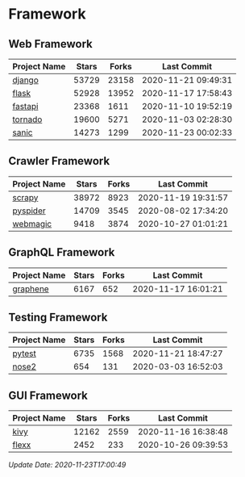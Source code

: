 # Framework

## Web Framework
| Project Name | Stars | Forks | Last Commit |
| ------------ | ----- | ----- | ----------- |
| [django](https://github.com/django/django) | 53729 | 23158 | 2020-11-21 09:49:31 |
| [flask](https://github.com/pallets/flask) | 52928 | 13952 | 2020-11-17 17:58:43 |
| [fastapi](https://github.com/tiangolo/fastapi) | 23368 | 1611 | 2020-11-10 19:52:19 |
| [tornado](https://github.com/tornadoweb/tornado) | 19600 | 5271 | 2020-11-03 02:28:30 |
| [sanic](https://github.com/huge-success/sanic) | 14273 | 1299 | 2020-11-23 00:02:33 |

## Crawler Framework
| Project Name | Stars | Forks | Last Commit |
| ------------ | ----- | ----- | ----------- |
| [scrapy](https://github.com/scrapy/scrapy) | 38972 | 8923 | 2020-11-19 19:31:57 |
| [pyspider](https://github.com/binux/pyspider) | 14709 | 3545 | 2020-08-02 17:34:20 |
| [webmagic](https://github.com/code4craft/webmagic) | 9418 | 3874 | 2020-10-27 01:01:21 |

## GraphQL Framework
| Project Name | Stars | Forks | Last Commit |
| ------------ | ----- | ----- | ----------- |
| [graphene](https://github.com/graphql-python/graphene) | 6167 | 652 | 2020-11-17 16:01:21 |

## Testing Framework
| Project Name | Stars | Forks | Last Commit |
| ------------ | ----- | ----- | ----------- |
| [pytest](https://github.com/pytest-dev/pytest) | 6735 | 1568 | 2020-11-21 18:47:27 |
| [nose2](https://github.com/nose-devs/nose2) | 654 | 131 | 2020-03-03 16:52:03 |

## GUI Framework
| Project Name | Stars | Forks | Last Commit |
| ------------ | ----- | ----- | ----------- |
| [kivy](https://github.com/kivy/kivy) | 12162 | 2559 | 2020-11-16 16:38:48 |
| [flexx](https://github.com/flexxui/flexx) | 2452 | 233 | 2020-10-26 09:39:53 |

*Update Date: 2020-11-23T17:00:49*